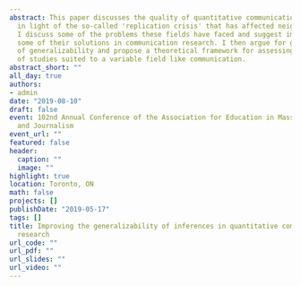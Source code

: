 ```yaml
---
abstract: This paper discusses the quality of quantitative communication research
  in light of the so-called 'replication crisis' that has affected neighboring disciplines.
  I discuss some of the problems these fields have faced and suggest implementing
  some of their solutions in communication research. I then argue for greater consideration
  of generalizability and propose a theoretical framework for assessing the quality
  of studies suited to a variable field like communication.
abstract_short: ""
all_day: true
authors:
- admin
date: "2019-08-10"
draft: false
event: 102nd Annual Conference of the Association for Education in Mass Communication
  and Journalism
event_url: ""
featured: false
header:
  caption: ""
  image: ""
highlight: true
location: Toronto, ON
math: false
projects: []
publishDate: "2019-05-17"
tags: []
title: Improving the generalizability of inferences in quantitative communication
  research
url_code: ""
url_pdf: ""
url_slides: ""
url_video: ""
---
```

